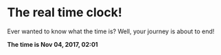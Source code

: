 # The real time clock!

Ever wanted to know what the time is? Well, your journey is about to end!

**The time is Nov 04, 2017, 02:01**
